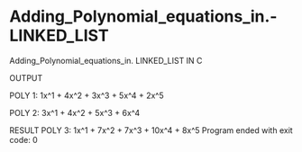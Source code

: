 # Adding_Polynomial_equations_in.-LINKED_LIST
Adding_Polynomial_equations_in. LINKED_LIST IN C


OUTPUT 

POLY 1: 1x^1 + 4x^2 + 3x^3 + 5x^4 + 2x^5 

POLY 2: 3x^1 + 4x^2 + 5x^3 + 6x^4 


RESULT POLY 3: 1x^1 + 7x^2 + 7x^3 + 10x^4 + 8x^5 
Program ended with exit code: 0
